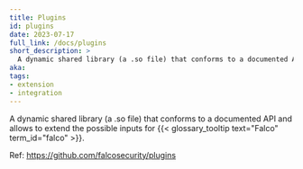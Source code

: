 ```yaml
---
title: Plugins
id: plugins
date: 2023-07-17
full_link: /docs/plugins
short_description: >
  A dynamic shared library (a .so file) that conforms to a documented API and allows to extend the possible inputs for Falco.
aka:
tags:
- extension
- integration
---
```

A dynamic shared library (a .so file) that conforms to a documented API and allows to extend the possible inputs for {{< glossary_tooltip text="Falco" term_id="falco" >}}.

<!--more-->
Ref: https://github.com/falcosecurity/plugins